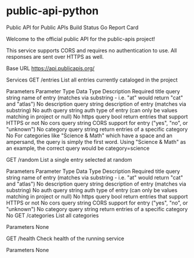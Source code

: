# public-api-python

Public API for Public APIs
Build Status Go Report Card

Welcome to the official public API for the public-apis project!

This service supports CORS and requires no authentication to use. All responses are sent over HTTPS as well.

Base URL
https://api.publicapis.org/

Services
GET /entries
List all entries currently cataloged in the project

Parameters
Parameter	Type	Data Type	Description	Required
title	query	string	name of entry (matches via substring - i.e. "at" would return "cat" and "atlas")	No
description	query	string	description of entry (matches via substring)	No
auth	query	string	auth type of entry (can only be values matching in project or null)	No
https	query	bool	return entries that support HTTPS or not	No
cors	query	string	CORS support for entry ("yes", "no", or "unknown")	No
category	query	string	return entries of a specific category	No
For categories like "Science & Math" which have a space and an ampersand, the query is simply the first word. Using "Science & Math" as an example, the correct query would be category=science

GET /random
List a single entry selected at random

Parameters
Parameter	Type	Data Type	Description	Required
title	query	string	name of entry (matches via substring - i.e. "at" would return "cat" and "atlas")	No
description	query	string	description of entry (matches via substring)	No
auth	query	string	auth type of entry (can only be values matching in project or null)	No
https	query	bool	return entries that support HTTPS or not	No
cors	query	string	CORS support for entry ("yes", "no", or "unknown")	No
category	query	string	return entries of a specific category	No
GET /categories
List all categories

Parameters
None

GET /health
Check health of the running service

Parameters
None
